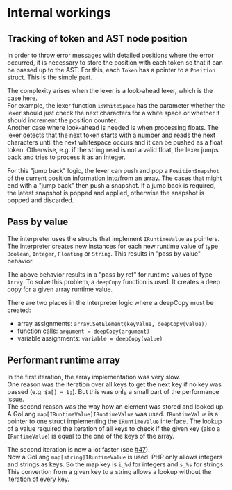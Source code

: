 # Internal workings

## Tracking of token and AST node position
In order to throw error messages with detailed positions where the error occurred, it is necessary to store the position with each token so that it can be passed up to the AST.
For this, each `Token` has a pointer to a `Position` struct.
This is the simple part.

The complexity arises when the lexer is a look-ahead lexer, which is the case here.  
For example, the lexer function `isWhiteSpace` has the parameter whether the lexer should just check the next characters for a white space or whether it should increment the position counter.  
Another case where look-ahead is needed is when processing floats. The lexer detects that the next token starts with a number and reads the next characters until the next whitespace occurs and it can be pushed as a float token. Otherwise, e.g. if the string read is not a valid float, the lexer jumps back and tries to process it as an integer.

For this "jump back" logic, the lexer can push and pop a `PositionSnapshot` of the current position information into/from an array.
The cases that might end with a "jump back" then push a snapshot. If a jump back is required, the latest snapshot is popped and applied, otherwise the snapshot is popped and discarded.

## Pass by value
The interpreter uses the structs that implement `IRuntimeValue` as pointers.
The interpreter creates new instances for each new runtime value of type `Boolean`, `Integer`, `Floating` or `String`.
This results in "pass by value" behavior.

The above behavior results in a "pass by ref" for runtime values of type `Array`.
To solve this problem, a `deepCopy` function is used.
It creates a deep copy for a given array runtime value.

There are two places in the interpreter logic where a deepCopy must be created:
- array assignments: `array.SetElement(keyValue, deepCopy(value))`
- function calls: `argument = deepCopy(argument)`
- variable assignments: `variable = deepCopy(value)`

## Performant runtime array
In the first iteration, the array implementation was very slow.  
One reason was the iteration over all keys to get the next key if no key was passed (e.g. `$a[] = 1;`).
But this was only a small part of the performance issue.  
The second reason was the way how an element was stored and looked up.
A GoLang `map[IRuntimeValue]IRuntimeValue` was used.
`IRuntimeValue` is a pointer to one struct implementing the `IRuntimeValue` interface.
The lookup of a value required the iteration of all keys to check if the given key (also a `IRuntimeValue`) is equal to the one of the keys of the array.

The second iteration is now a lot faster (see [#47](https://github.com/MasterZydra/GoPHP/issues/47)).  
Now a GoLang `map[string]IRuntimeValue` is used.
PHP only allows integers and strings as keys.
So the map key is `i_%d` for integers and `s_%s` for strings.
This convertion from a given key to a string allows a lookup without the iteration of every key.
